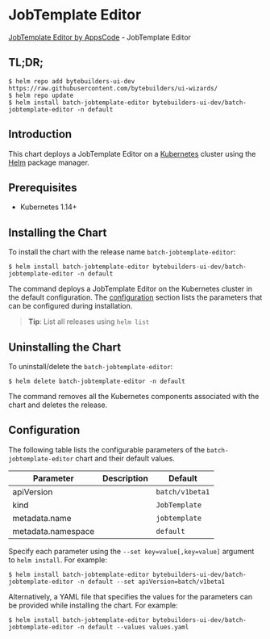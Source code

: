 # JobTemplate Editor

[JobTemplate Editor by AppsCode](https://byte.builders) - JobTemplate Editor

## TL;DR;

```console
$ helm repo add bytebuilders-ui-dev https://raw.githubusercontent.com/bytebuilders/ui-wizards/
$ helm repo update
$ helm install batch-jobtemplate-editor bytebuilders-ui-dev/batch-jobtemplate-editor -n default
```

## Introduction

This chart deploys a JobTemplate Editor on a [Kubernetes](http://kubernetes.io) cluster using the [Helm](https://helm.sh) package manager.

## Prerequisites

- Kubernetes 1.14+

## Installing the Chart

To install the chart with the release name `batch-jobtemplate-editor`:

```console
$ helm install batch-jobtemplate-editor bytebuilders-ui-dev/batch-jobtemplate-editor -n default
```

The command deploys a JobTemplate Editor on the Kubernetes cluster in the default configuration. The [configuration](#configuration) section lists the parameters that can be configured during installation.

> **Tip**: List all releases using `helm list`

## Uninstalling the Chart

To uninstall/delete the `batch-jobtemplate-editor`:

```console
$ helm delete batch-jobtemplate-editor -n default
```

The command removes all the Kubernetes components associated with the chart and deletes the release.

## Configuration

The following table lists the configurable parameters of the `batch-jobtemplate-editor` chart and their default values.

|     Parameter      | Description |     Default     |
|--------------------|-------------|-----------------|
| apiVersion         |             | `batch/v1beta1` |
| kind               |             | `JobTemplate`   |
| metadata.name      |             | `jobtemplate`   |
| metadata.namespace |             | `default`       |


Specify each parameter using the `--set key=value[,key=value]` argument to `helm install`. For example:

```console
$ helm install batch-jobtemplate-editor bytebuilders-ui-dev/batch-jobtemplate-editor -n default --set apiVersion=batch/v1beta1
```

Alternatively, a YAML file that specifies the values for the parameters can be provided while
installing the chart. For example:

```console
$ helm install batch-jobtemplate-editor bytebuilders-ui-dev/batch-jobtemplate-editor -n default --values values.yaml
```
